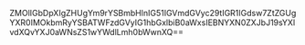 ZMOlIGbDpXIgZHUgYm9rYSBmbHlnIG51IGVmdGVyc29tIGR1IGdsw7ZtZGUgYXR0IMOkbmRyYSBATWFzdGVyIG1hbGxlbiB0aWxsIEBNYXN0ZXJbJ19sYXlvdXQvYXJ0aWNsZS1wYWdlLmh0bWwnXQ==